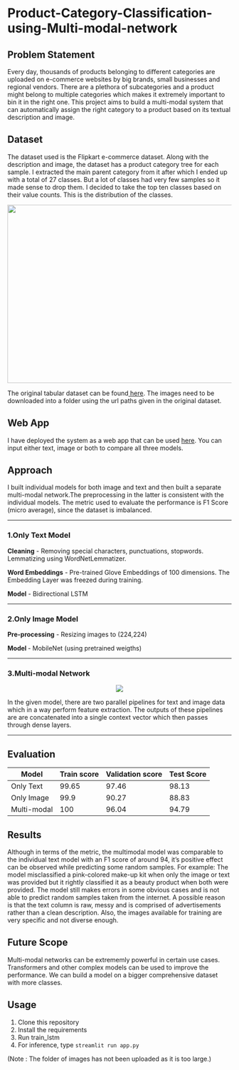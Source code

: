 # Product-Category-Classification-using-Multi-modal-network
## Problem Statement
Every day, thousands of products belonging to different categories are uploaded on e-commerce websites by big brands, small businesses and regional vendors. There are a plethora of subcategories and a product might belong to multiple categories which makes it extremely important to bin it in the right one. This project aims to build a multi-modal system that can automatically assign the right category to a product based on its textual description and image.
## Dataset
The dataset used is the Flipkart e-commerce dataset. Along with the description and image, the dataset has a product category tree for each sample. I extracted the main parent category from it after which I ended up with a total of 27 classes. But a lot of classes had very few samples so it made sense to drop them. I decided to take the top ten classes based on their value counts. This is the distribution of the classes.

<img src = "https://user-images.githubusercontent.com/61198990/160457821-67f6c9ed-06f9-45aa-96d6-d723951beb1e.png" height = "400" width = "625">

The original tabular dataset can be found<a href='https://www.kaggle.com/datasets/PromptCloudHQ/flipkart-products'> here</a>. The images need to be downloaded into a folder using the url paths given in the original dataset. 

## Web App
I have deployed the system as a web app that can be used <a href = "https://huggingface.co/spaces/param-mehta/Flipkart-project">here</a>. You can input either text, image or both to compare all three models.
## Approach
I built individual models for both image and text and then built a separate multi-modal network.The preprocessing in the latter is consistent with the individual models. The metric used to evaluate the performance is F1 Score (micro average), since the dataset is imbalanced.

<hr>

### 1.Only Text Model
<b>Cleaning</b> - Removing special characters, punctuations, stopwords. Lemmatizing using WordNetLemmatizer.

<b>Word Embeddings</b> - Pre-trained Glove Embeddings of 100 dimensions. The Embedding Layer was freezed during training.

<b>Model</b> - Bidirectional LSTM
<hr>

### 2.Only Image Model
<b> Pre-processing</b> - Resizing images to (224,224)

<b> Model </b> - MobileNet (using pretrained weigths)
<hr>

### 3.Multi-modal Network
  
<p align="center">
<img src = "https://user-images.githubusercontent.com/61198990/160461817-324d9120-490a-4b97-b038-380e8dda0c74.jpg">
</p>

In the given model, there are two parallel pipelines for text and image data which in a way perform feature extraction. The outputs of these pipelines are are concatenated into a single context vector which then passes through dense layers. 
<hr>

## Evaluation
| Model | Train score | Validation score | Test Score |
| --- | --- | --- | --- |
| Only Text | 99.65 | 97.46 | 98.13 |
| Only Image | 99.9 | 90.27 | 88.83 |
| Multi-modal | 100 | 96.04 | 94.79 |

## Results
Although in terms of the metric, the multimodal model was comparable to the individual text model with an F1 score of around 94, it’s positive effect can be observed while predicting some random samples. For example: The model misclassified a pink-colored make-up kit when only the image or text was provided but it rightly classified it as a beauty product when both were provided. The model still makes errors in some obvious cases and is not able to predict random samples taken from the internet. A possible reason is that the text column is raw, messy and is comprised of advertisements rather than a clean description. Also, the images available for training are very specific and not diverse enough.

## Future Scope
Multi-modal networks can be extrememly powerful in certain use cases. 
Transformers and other complex models can be used to improve the performance. We can build a model on a bigger comprehensive dataset with more classes.

## Usage
1. Clone this repository
2. Install the requirements
3. Run train_lstm
4. For inference, type `streamlit run app.py`

(Note : The folder of images has not been uploaded as it is too large.)  

